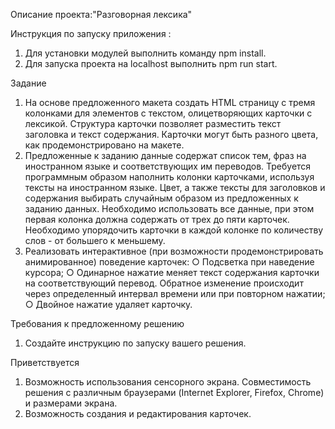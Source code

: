 Описание проекта:"Разговорная лексика"

Инструкция по запуску приложения :
1. Для установки модулей выполнить команду npm install.
2. Для запуска проекта на localhost выполнить npm run start.

Задание
1. На основе предложенного макета создать HTML страницу с тремя колонками для
элементов с текстом, олицетворяющих карточки с лексикой. Структура карточки
позволяет разместить текст заголовка и текст содержания. Карточки могут быть
разного цвета, как продемонстрировано на макете.
2. Предложенные к заданию данные содержат список тем, фраз на иностранном
языке и соответствующих им переводов. Требуется программным образом
наполнить колонки карточками, используя тексты на иностранном языке. Цвет, а
также тексты для заголовков и содержания выбирать случайным образом из
предложенных к заданию данных. Необходимо использовать все данные, при этом
первая колонка должна содержать от трех до пяти карточек. Необходимо
упорядочить карточки в каждой колонке по количеству слов - от большего к
меньшему.
3. Реализовать интерактивное (при возможности продемонстрировать
анимированное) поведение карточек:
○ Подсветка при наведение курсора;
○ Одинарное нажатие меняет текст содержания карточки на соответствующий
перевод. Обратное изменение происходит через определенный интервал
времени или при повторном нажатии;
○ Двойное нажатие удаляет карточку.

Требования к предложенному решению
1. Создайте инструкцию по запуску вашего решения.

Приветствуется
1. Возможность использования сенсорного экрана. Совместимость решения с
различным браузерами (Internet Explorer, Firefox, Chrome) и размерами экрана.
2. Возможность создания и редактирования карточек.
